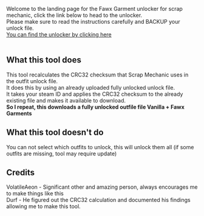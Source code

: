 Welcome to the landing page for the Fawx Garment unlocker for scrap mechanic, click the link below to head to the unlocker.<br>
Please make sure to read the instructions carefully and BACKUP your unlock file.<br>
<a href="./unlocker.html">You can find the unlocker by clicking here</a><br><br>

<h2>What this tool does</h2>
This tool recalculates the CRC32 checksum that Scrap Mechanic uses in the outfit unlock file.<br>
It does this by using an already uploaded fully unlocked unlock file.<br>
It takes your steam ID and applies the CRC32 checksum to the already existing file and makes it available to download.<br>
<b>So I repeat, this downloads a fully unlocked outfile file Vanilla + Fawx Garments</b>

<h2>What this tool doesn't do</h2>
You can not select which outfits to unlock, this will unlock them all (if some outfits are missing, tool may require update)

<h2>Credits</h2>
VolatileAeon - Significant other and amazing person, always encourages me to make things like this <br>
Durf - He figured out the CRC32 calculation and documented his findings allowing me to make this tool.
